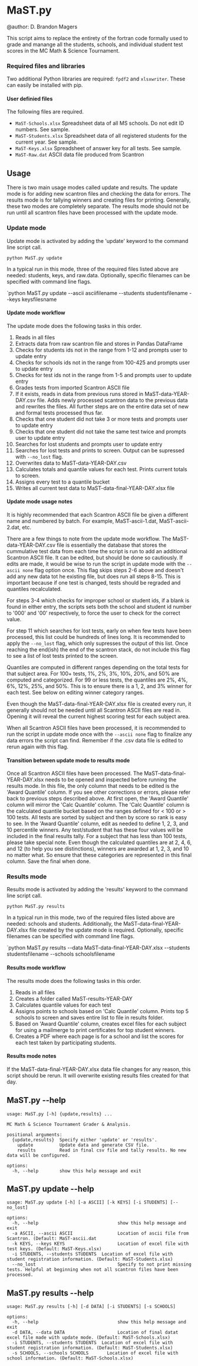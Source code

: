 # MaST.py

@author: D. Brandon Magers

This script aims to replace the entirety of the fortran code formally used to grade and manange all the students, schools, and individual student test scores in the MC Math & Science Tournament.

### Required files and libraries

Two additional Python libraries are required: `fpdf2` and `xlsxwriter`. These can easily be installed with pip.

#### User definied files

The following files are required.

- `MaST-Schools.xlsx` Spreadsheet data of all MS schools. Do not edit ID numbers. See sample.
- `MaST-Students.xlsx` Spreadsheet data of all registered students for the current year. See sample.
- `MaST-Keys.xlsx` Spreadsheet of answer key for all tests. See sample.
- `MaST-Raw.dat` ASCII data file produced from Scantron 

## Usage

There is two main usage modes called update and results. The update mode is for adding new scantron files and checking the data for errors. The results mode is for tallying winners and creating files for printing.  Generally, these two modes are completely separate. The results mode should not be run until all scantron files have been processed with the update mode.

### Update mode

Update mode is activated by adding the 'update' keyword to the command line script call.

`python MaST.py update`

In a typical run in this mode, three of the required files listed above are needed: students, keys, and raw.data. Optionally, specific filenames can be specified with command line flags. 

`python MaST.py update --ascii asciifilename --students studentsfilename --keys keysfilesname

#### Update mode workflow

The update mode does the following tasks in this order.

1. Reads in all files
2. Extracts data from raw scantron file and stores in Pandas DataFrame
3. Checks for students ids not in the range from 1-12 and prompts user to update entry
4. Checks for schools ids not in the range from 100-425 and prompts user to update entry
5. Checks for test ids not in the range from 1-5 and prompts user to update entry
6. Grades tests from imported Scantron ASCII file
7. If it exists, reads in data from previous runs stored in MaST-data-YEAR-DAY.csv file. Adds newly processed scantron data to the previous data and rewrites the files. All further steps are on the entire data set of new and formal tests processed thus far.
8. Checks that one student did not take 3 or more tests and prompts user to update entry
9. Checks that one student did not take the same test twice and prompts user to update entry
10. Searches for lost students and prompts user to update entry
11. Searches for lost tests and prints to screen. Output can be supressed with `--no_lost` flag.
12. Overwrites data to MaST-data-YEAR-DAY.csv
13. Calculates totals and quantile values for each test. Prints current totals to screen.
14. Assigns every test to a quantile bucket
15. Writes all current test data to MaST-data-final-YEAR-DAY.xlsx file

#### Update mode usage notes

It is highly recommended that each Scantron ASCII file be given a different name and numbered by batch. For example, MaST-ascii-1.dat, MaST-ascii-2.dat, etc.

There are a few things to note from the update mode workflow. The MaST-data-YEAR-DAY.csv file is essentially the database that stores the cummulative test data from each time the script is run to add an additional Scantron ASCII file. It can be edited, but should be done so cautiously. If edits are made, it would be wise to run the script in update mode with the `--ascii none` flag option once. This flag skips steps 2-6 above and doesn't add any new data tot he existing file, but does run all steps 8-15. This is important because if one test is changed, tests should be regraded and quantiles recalculated.

For steps 3-4 which checks for improper school or student ids, if a blank is found in either entry, the scripts sets both the school and student id number to '000' and '00' respectively, to force the user to check for the correct value.

For step 11 which searches for lost tests, early on when few tests have been processed, this list could be hundreds of lines long. It is recommended to apply the `--no_lost` flag, which only supresses the output of this list.  Once reaching the end(ish) the end of the scantron stack, do not include this flag to see a list of lost tests printed to the screen.

Quantiles are computed in different ranges depending on the total tests for that subject area. For 100+ tests, 1%, 2%, 3%, 10%, 20%, and 50% are computed and categorized. For 99 or less tests, the quantiles are 2%, 4%, 6%, 12%, 25%, and 50%. This is to ensure there is a 1, 2, and 3% winner for each test. See below on editing winner category ranges.

Even though the MaST-data-final-YEAR-DAY.xlsx file is created every run, it generally should not be needed until all Scantron ASCII files are read in. Opening it will reveal the current highest scoring test for each subject area.

When all Scantron ASCII files have been processed, it is recommended to run the script in update mode once with the `--ascii none` flag to finalize any data errors the script can find. Remember if the .csv data file is edited to rerun again with this flag.

#### Transition between update mode to results mode

Once all Scantron ASCII files have been processed. The MaST-data-final-YEAR-DAY.xlsx needs to be opened and inspected before running the results mode.  In this file, the only column that needs to be edited is the 'Award Quantile' column. If you see other corrections or errors, please refer back to previous steps described above. At first open, the 'Award Quantile' column will mirror the 'Calc Quantile' column. The 'Calc Quantile' column is the calculated quantile bucket based on the ranges defined for < 100 or > 100 tests. All tests are sorted by subject and then by score so rank is easy to see. In the 'Award Quantile' column, edit as needed to define 1, 2, 3, and 10 percentile winners. Any test/student that has these four values will be included in the final results tally. For a subject that has less than 100 tests, please take special note. Even though the calculated quantiles are at 2, 4, 6, and 12 (to help you see distinctions), winners are awarded at 1, 2, 3, and 10 no matter what. So ensure that these categories are represented in this final column. Save the final when done.

### Results mode

Results mode is activated by adding the 'results' keyword to the command line script call.

`python MaST.py results`

In a typical run in this mode, two of the required files listed above are needed: schools and students. Additionally, the MaST-data-final-YEAR-DAY.xlsx file created by the update mode is required. Optionally, specific filenames can be specified with command line flags. 

`python MaST.py results --data MaST-data-final-YEAR-DAY.xlsx --students studentsfilename --schools schoolsfilename

#### Results mode workflow

The results mode does the following tasks in this order.

1. Reads in all files
2. Creates a folder called MaST-results-YEAR-DAY
3. Calculates quantile values for each test
4. Assigns points to schools based on 'Calc Quantile' column. Prints top 5 schools to screen and saves entire list to file in results folder.
5. Based on 'Award Quantile' column, creates excel files for each subject for using a mailmerge to print certificates for top student winners.
6. Creates a PDF where each page is for a school and list the scores for each test taken by participating students. 

#### Results mode notes

If the MaST-data-final-YEAR-DAY.xlsx data file changes for any reason, this script should be rerun. It will overwrite existing results files created for that day.

## MaST.py --help
```
usage: MaST.py [-h] {update,results} ...

MC Math & Science Tournament Grader & Analysis.

positional arguments:
  {update,results}  Specify either 'update' or 'results'.
    update          Update data and generate CSV file.
    results         Read in final csv file and tally results. No new data will be configured.

options:
  -h, --help        show this help message and exit
```

## MaST.py update --help
```
usage: MaST.py update [-h] [-a ASCII] [-k KEYS] [-i STUDENTS] [--no_lost]

options:
  -h, --help            			      show this help message and exit
  -a ASCII, --ascii ASCII			      Location of ascii file from Scantron. (Default: MaST-ascii.dat
  -k KEYS, --keys KEYS  			      Location of excel file with test keys. (Default: MaST-Keys.xlsx)
  -i STUDENTS, --students STUDENTS	Location of excel file with student registration information. (Default: MaST-Students.xlsx)
  --no_lost             			      Specify to not print missing tests. Helpful at beginning when not all scantron files have been processed.
```

## MaST.py results --help
```
usage: MaST.py results [-h] [-d DATA] [-i STUDENTS] [-s SCHOOLS]

options:
  -h, --help            			      show this help message and exit
  -d DATA, --data DATA  			      Location of final datat excel file made with update mode. (Default: MaST-Schools.xlsx)
  -i STUDENTS, --students STUDENTS	Location of excel file with student registration information. (Default: MaST-Students.xlsx)
  -s SCHOOLS, --schools SCHOOLS		  Location of excel file with school information. (Default: MaST-Schools.xlsx)
```

